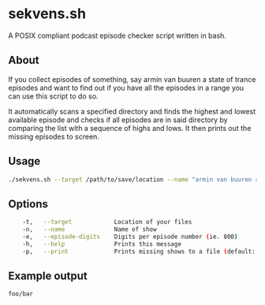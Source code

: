 # sekvens.sh
A POSIX compliant podcast episode checker script written in bash.

## About
If you collect episodes of something, say armin van buuren a state of trance episodes and 
want to find out if you have all the episodes in a range you can use this script to do so.

It automatically scans a specified directory and finds the highest and lowest available episode
and checks if all episodes are in said directory by comparing the list with a sequence of highs and lows. 
It then prints out the missing episodes to screen.

## Usage
```bash
./sekvens.sh --target /path/to/save/location --name "armin van buuren a state of trance" --episode-digits 3
```

## Options

```bash
    -t,   --target            Location of your files
    -n,   --name              Name of show
    -e,   --episode-digits    Digits per episode number (ie. 800)
    -h,   --help              Prints this message
    -p,   --print             Prints missing shows to a file (default: missing.log)
```

## Example output

```bash
foo/bar
```
